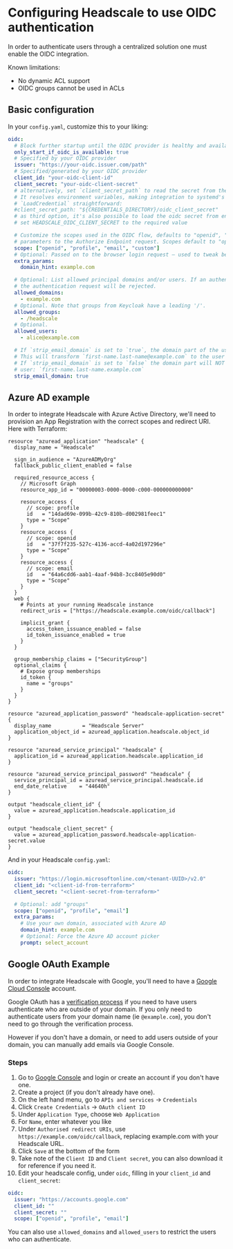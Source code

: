 # Configuring Headscale to use OIDC authentication

In order to authenticate users through a centralized solution one must enable the OIDC integration.

Known limitations:

- No dynamic ACL support
- OIDC groups cannot be used in ACLs

## Basic configuration

In your `config.yaml`, customize this to your liking:

```yaml
oidc:
  # Block further startup until the OIDC provider is healthy and available
  only_start_if_oidc_is_available: true
  # Specified by your OIDC provider
  issuer: "https://your-oidc.issuer.com/path"
  # Specified/generated by your OIDC provider
  client_id: "your-oidc-client-id"
  client_secret: "your-oidc-client-secret"
  # alternatively, set `client_secret_path` to read the secret from the file.
  # It resolves environment variables, making integration to systemd's
  # `LoadCredential` straightforward:
  #client_secret_path: "${CREDENTIALS_DIRECTORY}/oidc_client_secret"
  # as third option, it's also possible to load the oidc secret from environment variables
  # set HEADSCALE_OIDC_CLIENT_SECRET to the required value

  # Customize the scopes used in the OIDC flow, defaults to "openid", "profile" and "email" and add custom query
  # parameters to the Authorize Endpoint request. Scopes default to "openid", "profile" and "email".
  scope: ["openid", "profile", "email", "custom"]
  # Optional: Passed on to the browser login request – used to tweak behaviour for the OIDC provider
  extra_params:
    domain_hint: example.com

  # Optional: List allowed principal domains and/or users. If an authenticated user's domain is not in this list,
  # the authentication request will be rejected.
  allowed_domains:
    - example.com
  # Optional. Note that groups from Keycloak have a leading '/'.
  allowed_groups:
    - /headscale
  # Optional.
  allowed_users:
    - alice@example.com

  # If `strip_email_domain` is set to `true`, the domain part of the username email address will be removed.
  # This will transform `first-name.last-name@example.com` to the user `first-name.last-name`
  # If `strip_email_domain` is set to `false` the domain part will NOT be removed resulting to the following
  # user: `first-name.last-name.example.com`
  strip_email_domain: true
```

## Azure AD example

In order to integrate Headscale with Azure Active Directory, we'll need to provision an App Registration with the correct scopes and redirect URI. Here with Terraform:

```hcl
resource "azuread_application" "headscale" {
  display_name = "Headscale"

  sign_in_audience = "AzureADMyOrg"
  fallback_public_client_enabled = false

  required_resource_access {
    // Microsoft Graph
    resource_app_id = "00000003-0000-0000-c000-000000000000"

    resource_access {
      // scope: profile
      id   = "14dad69e-099b-42c9-810b-d002981feec1"
      type = "Scope"
    }
    resource_access {
      // scope: openid
      id   = "37f7f235-527c-4136-accd-4a02d197296e"
      type = "Scope"
    }
    resource_access {
      // scope: email
      id   = "64a6cdd6-aab1-4aaf-94b8-3cc8405e90d0"
      type = "Scope"
    }
  }
  web {
    # Points at your running Headscale instance
    redirect_uris = ["https://headscale.example.com/oidc/callback"]

    implicit_grant {
      access_token_issuance_enabled = false
      id_token_issuance_enabled = true
    }
  }

  group_membership_claims = ["SecurityGroup"]
  optional_claims {
    # Expose group memberships
    id_token {
      name = "groups"
    }
  }
}

resource "azuread_application_password" "headscale-application-secret" {
  display_name          = "Headscale Server"
  application_object_id = azuread_application.headscale.object_id
}

resource "azuread_service_principal" "headscale" {
  application_id = azuread_application.headscale.application_id
}

resource "azuread_service_principal_password" "headscale" {
  service_principal_id = azuread_service_principal.headscale.id
  end_date_relative    = "44640h"
}

output "headscale_client_id" {
  value = azuread_application.headscale.application_id
}

output "headscale_client_secret" {
  value = azuread_application_password.headscale-application-secret.value
}
```

And in your Headscale `config.yaml`:

```yaml
oidc:
  issuer: "https://login.microsoftonline.com/<tenant-UUID>/v2.0"
  client_id: "<client-id-from-terraform>"
  client_secret: "<client-secret-from-terraform>"

  # Optional: add "groups"
  scope: ["openid", "profile", "email"]
  extra_params:
    # Use your own domain, associated with Azure AD
    domain_hint: example.com
    # Optional: Force the Azure AD account picker
    prompt: select_account
```

## Google OAuth Example

In order to integrate Headscale with Google, you'll need to have a [Google Cloud Console](https://console.cloud.google.com) account.

Google OAuth has a [verification process](https://support.google.com/cloud/answer/9110914?hl=en) if you need to have users authenticate who are outside of your domain. If you only need to authenticate users from your domain name (ie `@example.com`), you don't need to go through the verification process.

However if you don't have a domain, or need to add users outside of your domain, you can manually add emails via Google Console.

### Steps

1. Go to [Google Console](https://console.cloud.google.com) and login or create an account if you don't have one.
2. Create a project (if you don't already have one).
3. On the left hand menu, go to `APIs and services` -> `Credentials`
4. Click `Create Credentials` -> `OAuth client ID`
5. Under `Application Type`, choose `Web Application`
6. For `Name`, enter whatever you like
7. Under `Authorised redirect URIs`, use `https://example.com/oidc/callback`, replacing example.com with your Headscale URL.
8. Click `Save` at the bottom of the form
9. Take note of the `Client ID` and `Client secret`, you can also download it for reference if you need it.
10. Edit your headscale config, under `oidc`, filling in your `client_id` and `client_secret`:

```yaml
oidc:
  issuer: "https://accounts.google.com"
  client_id: ""
  client_secret: ""
  scope: ["openid", "profile", "email"]
```

You can also use `allowed_domains` and `allowed_users` to restrict the users who can authenticate.

